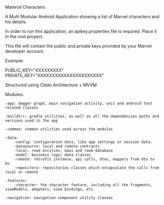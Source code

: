 Material Characters

A Multi Modular Android Application showing a list of Marvel characters and his details. 

In order to run this application, an apikey.properties file is required. Place it in the root proyect. 

This file will contain the public and private keys provided by your Marvel developer account.

Example:

PUBLIC_KEY="XXXXXXXXX"
PRIVATE_KEY="XXXXXXXXXXXXXXXXXXXXXX"


Structured using Clean Architecture + MVVM

Modules:

	-app: dagger graph, main navigation activity, unit and android test related classes
	
	-buildSrc: gradle utilities, as well as all the dependencies paths and versions used in the app
	
	-common: common utilities used across the modules
	
	-data:
		-config: configuration data, like app settings or session data. 
		-datasource: local and remote contracts
		-local: room entities, daos and room database
		-model: business logic data classes
		-remote: retrofit instance, api calls, dtos, mappers from dto to bo
		-repository: repositories classes which encapsulate the calls from local or remote
		
	-features: 
		-character: the character feature, including all the fragments, viewModels, adapters, view bindings, etc.
		
	-navigation: navigation component utility classes

